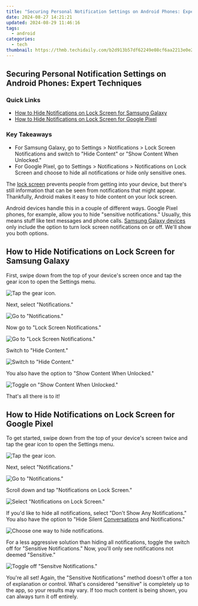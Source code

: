 ```yaml
---
title: "Securing Personal Notification Settings on Android Phones: Expert Techniques"
date: 2024-08-27 14:21:21
updated: 2024-08-29 11:46:16
tags:
  - android
categories:
  - tech
thumbnail: https://thmb.techidaily.com/b2d913b57df62249e08cf6aa2213e0e218bf0ce45d452041bd7c83bf359b02fd.jpg
---
```


## Securing Personal Notification Settings on Android Phones: Expert Techniques

### Quick Links

* [How to Hide Notifications on Lock Screen for Samsung Galaxy](https://facebook-videos.techidaily.com/2024-approved-the-insiders-guide-to-vids-on-the-big-blue-network/)
* [How to Hide Notifications on Lock Screen for Google Pixel](https://visual-screen-recording.techidaily.com/updated-in-2024-streamline-your-slide-show-secrets-to-excellent-ppt-recording/)

### Key Takeaways

* For Samsung Galaxy, go to Settings > Notifications > Lock Screen Notifications and switch to "Hide Content" or "Show Content When Unlocked."
* For Google Pixel, go to Settings > Notifications > Notifications on Lock Screen and choose to hide all notifications or hide only sensitive ones.

 The [lock screen](https://hardware-help.techidaily.com/1722962740745-download-drivers-for-canon-mf8500c-printer-compatible-with-windows-7-81-and-10/) prevents people from getting into your device, but there's still information that can be seen from notifications that might appear. Thankfully, Android makes it easy to hide content on your lock screen.

 Android devices handle this in a couple of different ways. Google Pixel phones, for example, allow you to hide "sensitive notifications." Usually, this means stuff like text messages and phone calls. [Samsung Galaxy devices](https://instagram-clips.techidaily.com/new-connecting-consciously-with-content-craftsmen-of-your-realm-for-2024/) only include the option to turn lock screen notifications on or off. We'll show you both options.

##  How to Hide Notifications on Lock Screen for Samsung Galaxy

 First, swipe down from the top of your device's screen once and tap the gear icon to open the Settings menu.

![Tap the gear icon.](https://static1.howtogeekimages.com/wordpress/wp-content/uploads/2023/08/screenshot_20230829_144627_settings.jpg) 

 Next, select "Notifications."

![Go to "Notifications."](https://static1.howtogeekimages.com/wordpress/wp-content/uploads/2023/08/screenshot_20230829_144636_settings.jpg) 

 Now go to "Lock Screen Notifications."

![Go to "Lock Screen Notifications."](https://static1.howtogeekimages.com/wordpress/wp-content/uploads/2023/08/screenshot_20230830_115311_settings.jpg) 

 Switch to "Hide Content."

![Switch to "Hide Content."](https://static1.howtogeekimages.com/wordpress/wp-content/uploads/2023/08/2023-08-30_11-56-09.jpg) 

 You also have the option to "Show Content When Unlocked."

![Toggle on "Show Content When Unlocked."](https://static1.howtogeekimages.com/wordpress/wp-content/uploads/2023/08/screenshot_20230830_115353_settings.jpg) 

 That's all there is to it!

##  How to Hide Notifications on Lock Screen for Google Pixel

 To get started, swipe down from the top of your device's screen twice and tap the gear icon to open the Settings menu.

![Tap the gear icon.](https://static1.howtogeekimages.com/wordpress/wp-content/uploads/2023/08/screenshot_20230830-135152.png) 

 Next, select "Notifications."

![Go to "Notifications."](https://static1.howtogeekimages.com/wordpress/wp-content/uploads/2023/08/screenshot_20230825-143924.png) 

 Scroll down and tap "Notifications on Lock Screen."

![Select "Notifications on Lock Screen."](https://static1.howtogeekimages.com/wordpress/wp-content/uploads/2023/08/screenshot_20230830-135213.png) 

 If you'd like to hide all notifications, select "Don't Show Any Notifications." You also have the option to "Hide Silent [Conversations](https://windows11.techidaily.com/fixing-execution-hiccups-in-malwarebytes-for-windows-1110-pcs/) and Notifications."

![Choose one way to hide notifications.](https://static1.howtogeekimages.com/wordpress/wp-content/uploads/2023/08/screenshot_20230830-135222.png) 

 For a less aggressive solution than hiding all notifications, toggle the switch off for "Sensitive Notifications." Now, you'll only see notifications not deemed "Sensitive."

![Toggle off "Sensitve Notifications."](https://static1.howtogeekimages.com/wordpress/wp-content/uploads/2023/08/2023-08-30_13-58-52.png) 

 You're all set! Again, the "Sensitive Notifications" method doesn't offer a ton of explanation or control. What's considered "sensitive" is completely up to the app, so your results may vary. If too much content is being shown, you can always turn it off entirely.

<ins class="adsbygoogle"
     style="display:block"
     data-ad-format="autorelaxed"
     data-ad-client="ca-pub-7571918770474297"
     data-ad-slot="1223367746"></ins>



<ins class="adsbygoogle"
     style="display:block"
     data-ad-client="ca-pub-7571918770474297"
     data-ad-slot="8358498916"
     data-ad-format="auto"
     data-full-width-responsive="true"></ins>
